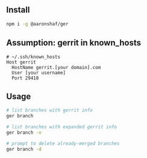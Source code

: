 ## Install

```bash
npm i -g @aaronshaf/ger
```

## Assumption: gerrit in known_hosts

```
# ~/.ssh/known_hosts
Host gerrit
  HostName gerrit.[your domain].com
  User [your username]
  Port 29418
```

## Usage

```bash
# list branches with gerrit info
ger branch

# list branches with expanded gerrit info
ger branch -v

# prompt to delete already-merged branches
ger branch -d
```